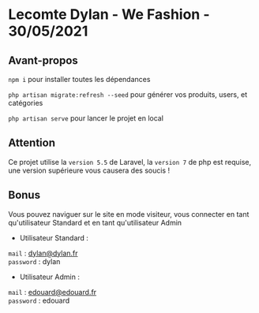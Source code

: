 # Lecomte Dylan - We Fashion - 30/05/2021

## Avant-propos

`npm i` pour installer toutes les dépendances

`php artisan migrate:refresh --seed` pour générer vos produits, users, et catégories

`php artisan serve` pour lancer le projet en local

## Attention
Ce projet utilise la `version 5.5` de Laravel, la `version 7` de php est requise, une version supérieure vous causera des soucis !

## Bonus
Vous pouvez naviguer sur le site en mode visiteur, vous connecter en tant qu'utilisateur Standard et en tant qu'utilisateur Admin

- Utilisateur Standard : </br>

`mail` : dylan@dylan.fr </br>
`password` : dylan

- Utilisateur Admin : </br>

`mail` : edouard@edouard.fr </br>
`password` : edouard